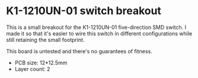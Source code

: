 # K1-1210UN-01 switch breakout 

This is a small breakout for the K1-1210UN-01 five-direction SMD switch.
I made it so that it's easler to wire this switch in different configurations
while still retaining the small footprint.

This board is untested and there's no guarantees of fitness.

- PCB size: 12*12.5mm
- Layer count: 2
